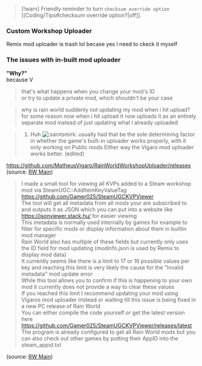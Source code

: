 > [!warn] Friendly reminder to turn `checksum override option` [[Coding/Tips#checksum override option?|off]].  
### Custom Workshop Uploader

Remix mod uploader is trash lol
becase yes
i need to ckeck it myself

### The issues with in-built mod uploader  

**"Why?"**  
 because V

> that's what happens when you change your mod's ID  
> or try to update a private mod, which shouldn't be your case

> why is rain world suddenly not updating my mod when i hit upload? for some reason now when i hit upload it now uploads it as an entirely separate mod instead of just updating what i already uploaded

> 1. Huh ![:saintsmirk:](https://cdn.discordapp.com/emojis/951914063720513596.webp?size=44) usually had that be the sole determining factor in whether the game's built-in uploader works properly, with it only working on Public mods Either way the Vigaro mod uploader works better. (edited)

https://github.com/MatheusVigaro/RainWorldWorkshopUploader/releases  
(source: [RW Main](https://discord.com/channels/291184728944410624/838185248981385256/1080334872364732526))

> I made a small tool for viewing all KVPs added to a Steam workshop mod via SteamUGC::AddItemKeyValueTag  
> https://github.com/Gamer025/SteamUGCKVPViewer  
> The tool will get all metadata from all mods your are subscribed to and outputs it as JSON which you can put into a website like https://jsonviewer.stack.hu/ for easier viewing  
> This metadata is normally used internally by games for example to filter for specific mods or display information about them in builtin mod manager   
> Rain World also has multiple of these fields but currently only uses the ID field for mod updating (modinfo.json is used by Remix to display mod data)  
> It currently seems like there is a limit to 17 or 16 possible values per key and reaching this limit is very likely the cause for the "Invalid metadata" mod update error  
> While this tool allows you to confirm if this is happening to your own mod it currently does not provide a way to clear these values  
> If you reached this limit I recommend updating your mod using Vigaros mod uploader instead or waiting till this issue is being fixed in a new PC release of Rain World  
> You can either compile the code yourself or get the latest version here https://github.com/Gamer025/SteamUGCKVPViewer/releases/latest  
> The program is already configured to get all Rain World mods but you can also check out other games by putting their AppID into the steam_appid.txt

(source: [RW Main](https://discord.com/channels/291184728944410624/838185248981385256/1147616659624964148))  
